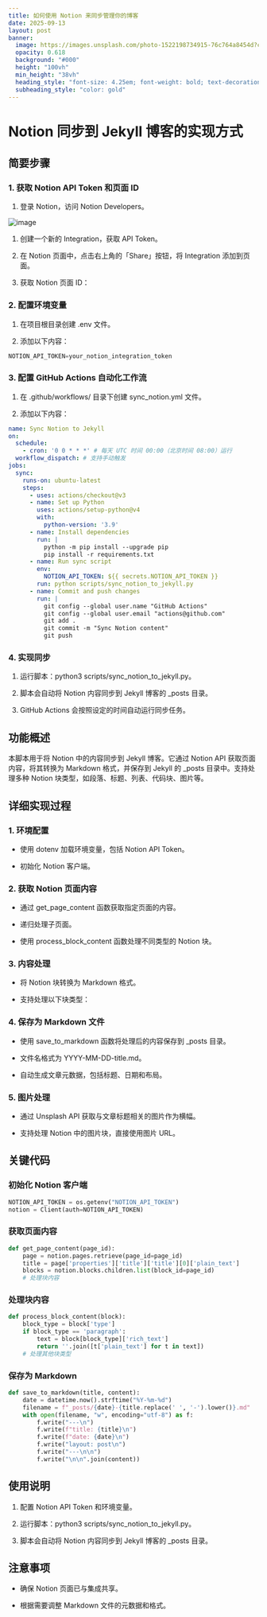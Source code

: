 ```yaml
---
title: 如何使用 Notion 来同步管理你的博客
date: 2025-09-13
layout: post
banner:
  image: https://images.unsplash.com/photo-1522198734915-76c764a8454d?crop=entropy&cs=tinysrgb&fit=max&fm=jpg&ixid=M3w2OTIwMzJ8MHwxfHJhbmRvbXx8fHx8fHx8fDE3NTc3NDQ4MjR8&ixlib=rb-4.1.0&q=80&w=1080
  opacity: 0.618
  background: "#000"
  height: "100vh"
  min_height: "38vh"
  heading_style: "font-size: 4.25em; font-weight: bold; text-decoration: underline"
  subheading_style: "color: gold"
---
```


# Notion 同步到 Jekyll 博客的实现方式

## 简要步骤

### 1. 获取 Notion API Token 和页面 ID

1. 登录 Notion，访问 Notion Developers。

![image](https://prod-files-secure.s3.us-west-2.amazonaws.com/a7a0cc5a-89b9-4cda-8686-1fba0ca52f40/d19c1afe-dea5-4312-9333-786b0ba83054/image.png?X-Amz-Algorithm=AWS4-HMAC-SHA256&X-Amz-Content-Sha256=UNSIGNED-PAYLOAD&X-Amz-Credential=ASIAZI2LB46657P434L6%2F20250913%2Fus-west-2%2Fs3%2Faws4_request&X-Amz-Date=20250913T062703Z&X-Amz-Expires=3600&X-Amz-Security-Token=IQoJb3JpZ2luX2VjEMb%2F%2F%2F%2F%2F%2F%2F%2F%2F%2FwEaCXVzLXdlc3QtMiJIMEYCIQD0%2FDfHlyR2JsHyBuVAywTZF3YfXRvklPdn3rYYlYHOKQIhALUoI4eneOrKw9SxSjd7FBupLcaoFz0JPBLEYrykpN0RKv8DCD8QABoMNjM3NDIzMTgzODA1IgzMOt0mOGhsrsZNCLEq3APMkwsoiU7%2BzP3MDkQzTBsn8%2BWjt6oMpzo2JSAU2%2F4LC4FbZn1Fmzt5xuigHr6ytY2aHPhF2xERDFBFMZ8qovbq3HuZRmyP7OD8sAzFDYJ89XWDksGze6G9l9sflJKQo5LkTs%2BHnTtCg80skT9BlksQlcM0jvX5rre7zFX5WUN6pHEpqkdKRz4u1UUAW1wW4VY8Wnd7gX03YPoJtouUo8pXzwX8rmm2ITaI0iuFALzKDkb5ksbbGAh%2FnEHgP%2B43Cp8pbpDCIAZUlCtuBaR%2B8kX%2F4k5mUI957gpYjb9K0HVE4LCVIKPEIW8PqNrOqzEa0othpgG3Gc5mMp%2FrL2Ar0kNHepctafO9cHPcLQrGZfDf9THZDEIGAqEDSfpY5jFgWDBY1JOt98zyIE7y9MQZXvx%2BlOIYqMgiOObW30aBNwhVGY0ECfpk857AWaHqCCt5d9mvSXEKkqw0VWuA9RTll6Hp8nZFXoGo7qkqPx80p%2Fso01Gsf9u9Jv3csJUEMjL8EXbugUJ7rwG3nKGQG%2B8sd1%2BP56ePmYDTVCEDenmNrGuu4n3BOoJSqEqhiXLrjxapBsCAnjge97KPNAecR6w9wuzZUTZINHl%2FWa20N0m6brT7ZOM%2BiN0wEfIjNksGrTCYjZTGBjqkAdlG6zbgWrVp%2Fl%2BRJJgzViZnx56AvDhU6f%2F%2Fha2xdrHxE6SubnEsprlf2addb%2BeMU%2BmHTz%2Fjn7U3jsyEhULA7ZCIDZMNaED8fW%2BeiG5GFlckrI%2ByqpoR1VRVNt%2FroxjYI92dsqxJajHhUMzv00zyAtubbgHrWgpWI9TLflsjHpzowigjc8pbmPVMDKQtHJ1YIePS6RXhXCKRcLrAxJoAaWz%2FeP6R&X-Amz-Signature=840fc8536f1905df99b0f74326ac3af0c5cebc2b7e8673d8482b442ba68c34e0&X-Amz-SignedHeaders=host&x-amz-checksum-mode=ENABLED&x-id=GetObject)

1. 创建一个新的 Integration，获取 API Token。

1. 在 Notion 页面中，点击右上角的「Share」按钮，将 Integration 添加到页面。

1. 获取 Notion 页面 ID：


### 2. 配置环境变量

1. 在项目根目录创建 .env 文件。

1. 添加以下内容：

```javascript
NOTION_API_TOKEN=your_notion_integration_token
```

### 3. 配置 GitHub Actions 自动化工作流

1. 在 .github/workflows/ 目录下创建 sync_notion.yml 文件。

1. 添加以下内容：

```yaml
name: Sync Notion to Jekyll
on:
  schedule:
    - cron: '0 0 * * *' # 每天 UTC 时间 00:00（北京时间 08:00）运行
  workflow_dispatch: # 支持手动触发
jobs:
  sync:
    runs-on: ubuntu-latest
    steps:
      - uses: actions/checkout@v3
      - name: Set up Python
        uses: actions/setup-python@v4
        with:
          python-version: '3.9'
      - name: Install dependencies
        run: |
          python -m pip install --upgrade pip
          pip install -r requirements.txt
      - name: Run sync script
        env:
          NOTION_API_TOKEN: ${{ secrets.NOTION_API_TOKEN }}
        run: python scripts/sync_notion_to_jekyll.py
      - name: Commit and push changes
        run: |
          git config --global user.name "GitHub Actions"
          git config --global user.email "actions@github.com"
          git add .
          git commit -m "Sync Notion content"
          git push
```

### 4. 实现同步

1. 运行脚本：python3 scripts/sync_notion_to_jekyll.py。

1. 脚本会自动将 Notion 内容同步到 Jekyll 博客的 _posts 目录。

1. GitHub Actions 会按照设定的时间自动运行同步任务。

## 功能概述

本脚本用于将 Notion 中的内容同步到 Jekyll 博客。它通过 Notion API 获取页面内容，将其转换为 Markdown 格式，并保存到 Jekyll 的 _posts 目录中。支持处理多种 Notion 块类型，如段落、标题、列表、代码块、图片等。

## 详细实现过程

### 1. 环境配置

- 使用 dotenv 加载环境变量，包括 Notion API Token。

- 初始化 Notion 客户端。

### 2. 获取 Notion 页面内容

- 通过 get_page_content 函数获取指定页面的内容。

- 递归处理子页面。

- 使用 process_block_content 函数处理不同类型的 Notion 块。

### 3. 内容处理

- 将 Notion 块转换为 Markdown 格式。

- 支持处理以下块类型：


### 4. 保存为 Markdown 文件

- 使用 save_to_markdown 函数将处理后的内容保存到 _posts 目录。

- 文件名格式为 YYYY-MM-DD-title.md。

- 自动生成文章元数据，包括标题、日期和布局。

### 5. 图片处理

- 通过 Unsplash API 获取与文章标题相关的图片作为横幅。

- 支持处理 Notion 中的图片块，直接使用图片 URL。

## 关键代码

### 初始化 Notion 客户端

```python
NOTION_API_TOKEN = os.getenv("NOTION_API_TOKEN")
notion = Client(auth=NOTION_API_TOKEN)
```

### 获取页面内容

```python
def get_page_content(page_id):
    page = notion.pages.retrieve(page_id=page_id)
    title = page['properties']['title']['title'][0]['plain_text']
    blocks = notion.blocks.children.list(block_id=page_id)
    # 处理块内容
```

### 处理块内容

```python
def process_block_content(block):
    block_type = block['type']
    if block_type == 'paragraph':
        text = block[block_type]['rich_text']
        return ''.join([t['plain_text'] for t in text])
    # 处理其他块类型
```

### 保存为 Markdown

```python
def save_to_markdown(title, content):
    date = datetime.now().strftime("%Y-%m-%d")
    filename = f"_posts/{date}-{title.replace(' ', '-').lower()}.md"
    with open(filename, "w", encoding="utf-8") as f:
        f.write("---\n")
        f.write(f"title: {title}\n")
        f.write(f"date: {date}\n")
        f.write("layout: post\n")
        f.write("---\n\n")
        f.write("\n\n".join(content))
```

## 使用说明

1. 配置 Notion API Token 和环境变量。

1. 运行脚本：python3 scripts/sync_notion_to_jekyll.py。

1. 脚本会自动将 Notion 内容同步到 Jekyll 博客的 _posts 目录。

## 注意事项

- 确保 Notion 页面已与集成共享。

- 根据需要调整 Markdown 文件的元数据和格式。